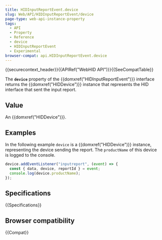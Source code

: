 ```yaml
---
title: HIDInputReportEvent.device
slug: Web/API/HIDInputReportEvent/device
page-type: web-api-instance-property
tags:
  - API
  - Property
  - Reference
  - device
  - HIDInputReportEvent
  - Experimental
browser-compat: api.HIDInputReportEvent.device
---
```

{{securecontext_header}}{{APIRef("WebHID API")}}{{SeeCompatTable}}

The **`device`**  property of the {{domxref("HIDInputReportEvent")}} interface returns the {{domxref("HIDDevice")}} instance that represents the HID interface that sent the input report.

## Value

An {{domxref("HIDDevice")}}.

## Examples

In the following example `device` is a {{domxref("HIDDevice")}} instance, representing the device sending the report. The `productName` of this device is logged to the console.

```js
device.addEventListener("inputreport", (event) => {
  const { data, device, reportId } = event;
  console.log(device.productName);
});
```

## Specifications

{{Specifications}}

## Browser compatibility

{{Compat}}
